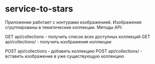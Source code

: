 service-to-stars
================

Приложение работает с контурами изображенией. Изображения сгруппированы в тематические коллекции. Методы API:

GET api/collections - получить список всех доступных коллекций 
GET api/collections/ - получить изображения коллекции

POST api/collections - добавить коллекцию 
POST api/collections/ - вставить изображение в уже существующую коллекцию
